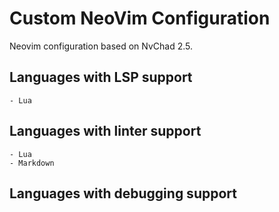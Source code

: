 # Custom NeoVim Configuration

Neovim configuration based on NvChad 2.5.

## Languages with LSP support

    - Lua

## Languages with linter support

    - Lua
    - Markdown

## Languages with debugging support

